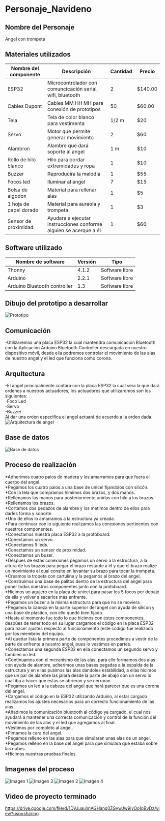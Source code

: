 # Personaje_Navideno

## Nombre del Personaje
Angel con trompeta

## Materiales utilizados
|Nombre del componente | Descripción | Cantidad | Precio |
| - | - | - | - | 
|ESP32|Microcontrolador con comuncicación serial, wifi, bluetooth|2|$140.00|
|Cables Dupont|Cables MM HH MH para conexión de prototipos|50|$60.00|
|Tela|Tela de color blanco para vestimenta|1/2 m|$20|
|Servo|Motor que permite generar movimiento|2|$60|
|Alambron|Alambre que dará soporte al angel|1 m|$10|
|Rollo de hilo blanco|Hilo para bordar extremidades y ropa|1|$10|
|Buzzer|Reproducira la melodia|1|$55|
|Focos led|Iluminar al angel|7|$15|
|Bolsa de algodon|Material para rellenar alas|1|$5|
|1 hoja de papel dorado|Material para aureola y trompeta|1|$3|
|Sensor de proximidad|Ayudara a ejecutar instrucciones conforme alguien se acerque a él|1|$60|



## Software utilizado
|Nombre de software|Versión|Tipo|
|-|-|-|
|Thonny|4.1.2|Software libre|
|Arduino|2.2.1|Software libre|
|Arduino Bluetooth controller|1.3|Software libre|



## Dibujo del prototipo a desarrollar
![Prototipo ](https://github.com/Alejandrox666/Personaje_Navideno/blob/main/WhatsApp%20Image%202023-09-28%20at%205.13.07%20PM%20(1).jpeg)


## Comunicación
-Utilizaremos una placa ESP32 la cual mantendra comunicación Bluetooth con la Aplicación Arduino Bluetooth Controller descargada en nuestro dispositivo móvil, desde ella podremos controlar el movimiento de las alas de nuestro angel y el led que funciona como corona.

## Arquitectura
-El angel principalmente contará con la placa ESP32 la cual sera la que dará ordenes a nuestros actuadores, los actuadores que utilizaremos son los siguientes:                      
-Foco Led                                   
-Servo                                        
-Buzzer                                           
Al dar una orden especifica el angel actuará de acuerdo a la orden dada.
![Arquitectura de angel](https://github.com/Alejandrox666/Personaje_Navideno/blob/main/WhatsApp%20Image%202023-09-28%20at%205.13.07%20PM.jpeg)

## Base de datos
![Base de datos ](https://github.com/Alejandrox666/Personaje_Navideno/blob/main/WhatsApp%20Image%202023-09-28%20at%205.13.08%20PM.jpeg)

## Proceso de realización
*Adherimos cuatro palos de madera y los amarramos para que fuera el cuerpo del angel.                                
*Pegamos los cuatro palos a una base de unicel fijandolos con silicón.                                     
*Con la tela que compramos himimos dos brazos, y dos manos.                                            
*Rellenamos las manos para posteriormente unirlas con hilo a los brazos.                                   
*Rellenamos los brazos.                                       
*Cortamos dos pedazos de alambre y los metimos dentro de ellos para darles forma y soporte.                            
*Uno de ellos lo amarramos a la estructura ya creada.                                       
*Para continuar con lo siguiente realizamos las conexiones pertinentes con nuestros componentes.                            
*Conectamos nuestra placa ESP32 a la protoboard.                                     
*Conectamos un servo.                                   
*Conectamos 5 leds.                                   
*Conectamos un sensor de proximidad.                                              
*Conectamos un buzer.                                       
*Despues de estas conexiones pegamos un servo a la estructura, a la altura de los brazos para pegar el brazo restante a él y que el brazo realize un movimiento el cual consite en levantar su brazo para tocar la trompeta.                        
*Creamos la tropeta con cartulina y la pegamos al brazo del angel.                      
*Construimos una base de palitos dentro de la estructura del angel para poner todos nuestros componentes junto con la protoboard.        
*Hicimos un agujero en la placa de unicel para pasar los 5 focos por debajo de ella y volver a sacarlos más enfrente.                    
*Pegamos un buzer a la misma estructura para que no se moviera.                                               
*Pegamos la cabeza en la parte superior del angel con ayuda de silicon y una base de plastico, con ello quedó bien fijado.           
*Hasta el momento fue todo lo que hicimos con estos componentes, despúes de tener todo en su lugar cargamos el código en la placa ESP32 para hacer ajustes respecto al funcionamiento (este código fue realizado por los miembros del equipo.                     
*Al quedar lista la primera parte de componentes procedimos a vestir de la parte de enfrente a nuestro angel, pues lo vestimos en partes.  
*Conectamos una segunda ESP32 en ella conectamos un segundo servo y tambien un led.                              
*Continuamos con el mecanismo de las alas, para ello formamos dos alas con ayuda de alambre, adherimos unas bases pegadas a la espalda de la estructura y en ellas pusimos las alas dandoles estabilidad, a ellas hicimos que un par de alambre las jalará desde la parte de abajo con un servo lo cual iba a hacer que estas se abrieran y se cerraran.                                     
*Pegamos un led a la cabeza del angel que hará parecer que es una corona del angel.                              
*Cargamos el código en la ESP32 utilizando Arduino, al estar cargado realizamos los ajustes necesarios para un correcto funcionamiento de las alas.                                      
*Añadimos la comunicación bluetooth al código ya cargado, el cual nos ayudará a mantener una correcta comunicación y control de la función del movimiento de las alas y el led que agregamos al final.                                    
*Vestimos por completo al angel.                                              
*Pintamos la cara del angel.                                                 
*Pegamos relleno en las alas para que simularan unas alas de un angel.                                       
*Pegamos relleno en la base del angel para que simulara que estaba sobre las nubes.                                
*Hicimos nuestras pruebas finales     


## Imagenes del proceso
![Imagen 1 ](https://github.com/Alejandrox666/Personaje_Navideno/blob/main/Angel1.png)
![Imagen 3 ](https://github.com/Alejandrox666/Personaje_Navideno/blob/main/Angel3.png)
![Imagen 2 ](https://github.com/Alejandrox666/Personaje_Navideno/blob/main/Angel2.png)
![Imagen 4 ](https://github.com/Alejandrox666/Personaje_Navideno/blob/main/Angel4.png)

## Video de proyecto terminado
https://drive.google.com/file/d/1DVJuaulmAGHang0ZGywJw9jvOo1pBvDz/view?usp=sharing





